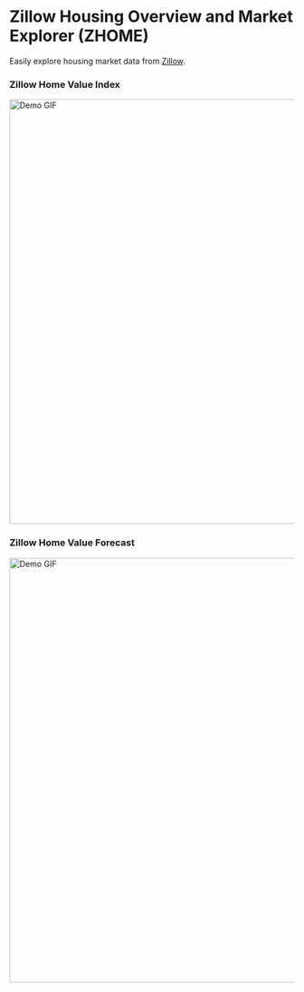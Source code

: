 # Zillow Housing Overview and Market Explorer (ZHOME)
Easily explore housing market data from [Zillow](https://www.zillow.com/research/data/).

### Zillow Home Value Index
<img src="img/zhvi.gif" width="750" alt="Demo GIF">

### Zillow Home Value Forecast
<img src="img/zhvf.gif" width="750" alt="Demo GIF">
